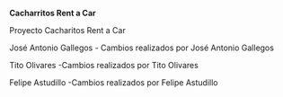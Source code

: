 **Cacharritos Rent a Car**

Proyecto Cacharitos Rent a Car

José Antonio Gallegos - Cambios realizados por José Antonio Gallegos

Tito Olivares
-Cambios realizados por Tito Olivares

Felipe Astudillo
-Cambios realizados por Felipe Astudillo